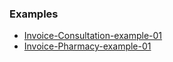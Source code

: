 ### Examples

- [Invoice-Consultation-example-01](Invoice-Consultation-example-01.html)
- [Invoice-Pharmacy-example-01](Invoice-Pharmacy-example-01.html)
